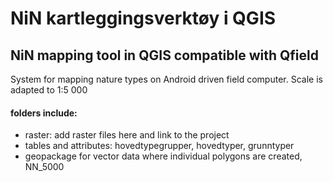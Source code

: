 ﻿# NiN kartleggingsverktøy i QGIS
## NiN mapping tool in QGIS compatible with Qfield

System for mapping nature types on Android driven field computer. Scale is adapted to 1:5 000 
 
#### folders include:
*	raster: add raster files here and link to the project
*	tables and attributes: hovedtypegrupper, hovedtyper, grunntyper 
*	geopackage for vector data where individual polygons are created, NN_5000
